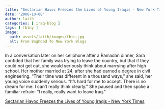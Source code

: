 ```yaml
---
title: "Sectarian Havoc Freezes the Lives of Young Iraqis - New York Times"
date: "2006-10-08"
author: laith
categories: [ iraq-blog ]
tags: [ fbtny ]
image:
  path: assets/laith/images/fbtn.jpg
  alt: From Baghdad To New York Blogs
---
```


In a conversation later on her cellphone after a Ramadan dinner, Sara confided that her family was trying to leave the country, but that if they could not get out, she would seriously think about marrying after high school. Her mother married at 24, after she had earned a degree in civil engineering. “Their time was different in a thousand ways,” she said, her young voice suddenly serious. “It’s hard for me to accept. There is no dream for me. I can’t really think clearly.” She paused and then spoke a familiar refrain: “I really, really want to leave Iraq.”  

  
[Sectarian Havoc Freezes the Lives of Young Iraqis - New York Times](https://www.nytimes.com/2006/10/08/world/middleeast/08iraqyouth.html?pagewanted=1&_r=1&th&emc=th)
